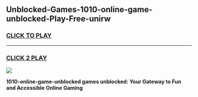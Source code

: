 
## Unblocked-Games-1010-online-game-unblocked-Play-Free-unirw
<h3>
<a href="https://premium76.site?title=1010-online-game-unblocked&ref=15A">CLICK TO PLAY</a></h3>
<hr>

<h3>
<a href="https://premium76.site?title=1010-online-game-unblocked&ref=15A">CLICK 2 PLAY</a>
  
</h3>

<a href="https://premium76.site?title=1010-online-game-unblocked&ref=15A"><img src="https://clearcache.store/games.png"></a>


**1010-online-game-unblocked games unblocked: Your Gateway to Fun and Accessible Online Gaming**

